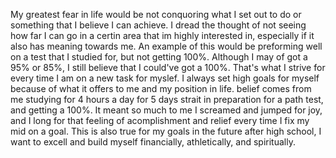 My greatest fear in life would be not conquoring what I set out to do or something that I believe I can achieve. I dread the thought of not seeing how far 
I can go in a certin area that im highly interested in, especially if it also has meaning towards me. An example of this would be preforming well on a test
that I studied for, but not getting 100%. Although I may of got a 95% or 85%, I still believe that I could've got a 100%. That's what I strive for every 
time I am on a new task for myslef. I always set high goals for myself because of what it offers to me and my position in life. belief comes from me 
studying for 4 hours a day for 5 days strait in preparation for a path test, and getting a 100%. It meant so much to me I screamed and jumped for joy, 
and I long for that feeling of acomplishment and relief every time I fix my mid on a goal. This is also true for my goals in the future after high school,
I want to excell and build myself financially, athletically, and spiritually. 
